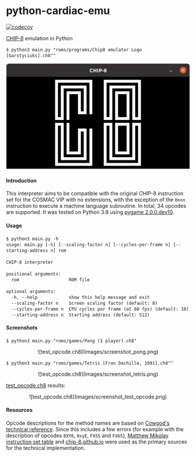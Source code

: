 # python-cardiac-emu
[![codecov](https://codecov.io/gh/weibell/python-chip8-emu/branch/master/graph/badge.svg)](https://codecov.io/gh/weibell/python-chip8-emu)

[CHIP-8](https://en.wikipedia.org/wiki/CHIP-8) emulation in Python


```commandline
$ python3 main.py "roms/programs/Chip8 emulator Logo [Garstyciuks].ch8""
```
<div align="center">
    <img src="images/screenshot_logo.png?raw=true">
</div>


#### Introduction
This interpreter aims to be compatible with the original CHIP-8 instruction set for the COSMAC VIP with no extensions, with the exception of the `0nnn` instruction to execute a machine language subroutine.
In total, 34 opcodes are supported.
It was tested on Python 3.8 using [pygame 2.0.0.dev10](https://pypi.org/project/pygame/2.0.0.dev10/).

#### Usage
```commandline
$ python3 main.py -h
usage: main.py [-h] [--scaling-factor n] [--cycles-per-frame n] [--starting-address n] rom

CHIP-8 interpreter

positional arguments:
  rom                   ROM file

optional arguments:
  -h, --help            show this help message and exit
  --scaling-factor n    Screen scaling factor (default: 8)
  --cycles-per-frame n  CPU cycles per frame (at 60 fps) (default: 10)
  --starting-address n  Starting address (default: 512)

```

#### Screenshots


```commandline
$ python3 main.py "roms/games/Pong (1 player).ch8"
```
<div align="center">
    ![test_opcode.ch8](images/screenshot_pong.png)
</div>


```commandline
$ python3 main.py "roms/games/Tetris [Fran Dachille, 1991].ch8""
```
<div align="center">
    ![test_opcode.ch8](images/screenshot_tetris.png)
</div>


[test_opcode.ch8](https://github.com/corax89/chip8-test-rom) results:
<div align="center">
    ![test_opcode.ch8](images/screenshot_test_opcode.png)
</div>



#### Resources
Opcode descriptions for the method names are based on [Cowgod's technical reference](http://devernay.free.fr/hacks/chip8/C8TECH10.HTM).
Since this includes a few errors (for example with the description of opcodes `8XY6`, `8xyE`, `FX55` and `FX65`), [Matthew Mikolay instruction set table](https://github.com/mattmikolay/chip-8/wiki/CHIP%E2%80%908-Instruction-Set) and [chip-8.github.io](https://chip-8.github.io/extensions/#chip-8) were used as the primary sources for the technical implementation.